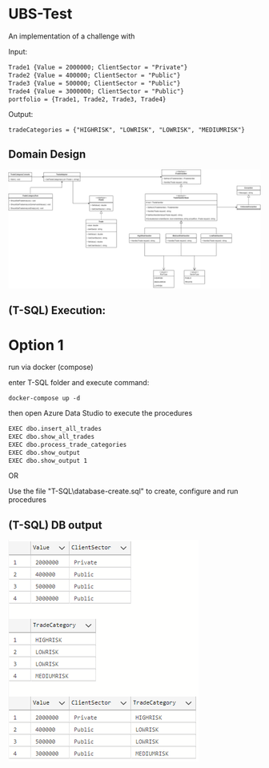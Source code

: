 # UBS-Test
An implementation of a challenge with

Input:
```
Trade1 {Value = 2000000; ClientSector = "Private"}
Trade2 {Value = 400000; ClientSector = "Public"}
Trade3 {Value = 500000; ClientSector = "Public"}
Trade4 {Value = 3000000; ClientSector = "Public"}
portfolio = {Trade1, Trade2, Trade3, Trade4}
```

Output:
```
tradeCategories = {"HIGHRISK", "LOWRISK", "LOWRISK", "MEDIUMRISK"}
```

## Domain Design
![alt diagram](docs/class-domain.png)


## (T-SQL) Execution:

# Option 1
 run via docker (compose)

 enter T-SQL folder and execute command:
```
docker-compose up -d
```
then open Azure Data Studio to execute the procedures

```
EXEC dbo.insert_all_trades
EXEC dbo.show_all_trades
EXEC dbo.process_trade_categories
EXEC dbo.show_output
EXEC dbo.show_output 1
```

OR

Use the file "T-SQL\database-create.sql" to create, configure and run procedures

## (T-SQL) DB output
![alt diagram](docs/db-output.png)